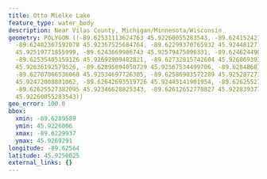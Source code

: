 ```yaml
---
title: Otto Mielke Lake
feature_type: water_body
description: Near Vilas County, Michigan/Minnesota/Wisconsin
geometry: POLYGON ((-89.62531113624763 45.92260055283543, -89.62415242195347 45.92274981852684,
  -89.62402367592078 45.92367525684764, -89.62299370765932 45.92448127119413, -89.62355160713369
  45.92519771855999, -89.6243669986743 45.92579475096331, -89.62462449073968 45.92639177694176,
  -89.62535405159126 45.92692909482821, -89.62732815742604 45.92686939309743, -89.62814354896668
  45.92636192579526, -89.62895894050729 45.92567534499706, -89.62848687172111 45.92519771855999,
  -89.62707066536068 45.92534697726305, -89.62586903572289 45.92528727383014, -89.62616944313189
  45.92472008801062, -89.62642693519726 45.92445141901954, -89.62625527382095 45.92394392959763,
  -89.62625527382095 45.92346628825343, -89.62612652778827 45.92283937774867, -89.62531113624763
  45.92260055283543))
geo_error: 100.0
bbox:
  xmin: -89.6289589
  ymin: 45.9226006
  xmax: -89.6229937
  ymax: 45.9269291
longitude: -89.62564
latitude: 45.9250025
external_links: {}
---
```

